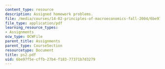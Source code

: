```yaml
---
content_type: resource
description: Assigned homework problems.
file: /media/courses/14-02-principles-of-macroeconomics-fall-2004/6be97f5ecffb27b4f18377371b7d3279_ps2.pdf
file_type: application/pdf
learning_resource_types:
- Assignments
ocw_type: OCWFile
parent_title: Assignments
parent_type: CourseSection
resourcetype: Document
title: ps2.pdf
uid: 6be97f5e-cffb-27b4-f183-77371b7d3279
---
```

